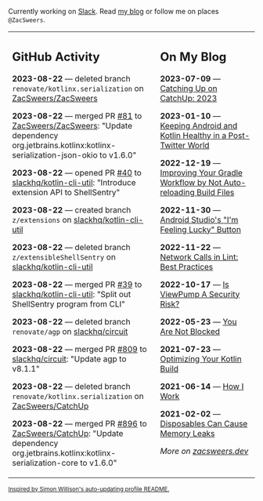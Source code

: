 Currently working on [Slack](https://slack.com/). Read [my blog](https://zacsweers.dev/) or follow me on places `@ZacSweers`.

<table><tr><td valign="top" width="60%">

## GitHub Activity
<!-- githubActivity starts -->
**2023-08-22** — deleted branch `renovate/kotlinx.serialization` on [ZacSweers/ZacSweers](https://github.com/ZacSweers/ZacSweers)

**2023-08-22** — merged PR [#81](https://github.com/ZacSweers/ZacSweers/pull/81) to [ZacSweers/ZacSweers](https://github.com/ZacSweers/ZacSweers): "Update dependency org.jetbrains.kotlinx:kotlinx-serialization-json-okio to v1.6.0"

**2023-08-22** — opened PR [#40](https://github.com/slackhq/kotlin-cli-util/pull/40) to [slackhq/kotlin-cli-util](https://github.com/slackhq/kotlin-cli-util): "Introduce extension API to ShellSentry"

**2023-08-22** — created branch `z/extensions` on [slackhq/kotlin-cli-util](https://github.com/slackhq/kotlin-cli-util)

**2023-08-22** — deleted branch `z/extensibleShellSentry` on [slackhq/kotlin-cli-util](https://github.com/slackhq/kotlin-cli-util)

**2023-08-22** — merged PR [#39](https://github.com/slackhq/kotlin-cli-util/pull/39) to [slackhq/kotlin-cli-util](https://github.com/slackhq/kotlin-cli-util): "Split out ShellSentry program from CLI"

**2023-08-22** — deleted branch `renovate/agp` on [slackhq/circuit](https://github.com/slackhq/circuit)

**2023-08-22** — merged PR [#809](https://github.com/slackhq/circuit/pull/809) to [slackhq/circuit](https://github.com/slackhq/circuit): "Update agp to v8.1.1"

**2023-08-22** — deleted branch `renovate/kotlinx.serialization` on [ZacSweers/CatchUp](https://github.com/ZacSweers/CatchUp)

**2023-08-22** — merged PR [#896](https://github.com/ZacSweers/CatchUp/pull/896) to [ZacSweers/CatchUp](https://github.com/ZacSweers/CatchUp): "Update dependency org.jetbrains.kotlinx:kotlinx-serialization-core to v1.6.0"
<!-- githubActivity ends -->
</td><td valign="top" width="40%">

## On My Blog
<!-- blog starts -->
**2023-07-09** — [Catching Up on CatchUp: 2023](https://www.zacsweers.dev/catching-up-on-catchup-2023/)

**2023-01-10** — [Keeping Android and Kotlin Healthy in a Post-Twitter World](https://www.zacsweers.dev/keeping-android-healthy/)

**2022-12-19** — [Improving Your Gradle Workflow by Not Auto-reloading Build Files](https://www.zacsweers.dev/improving-your-workflow-by-not-auto-reloading-build-files/)

**2022-11-30** — [Android Studio's "I'm Feeling Lucky" Button](https://www.zacsweers.dev/android-studios-im-feeling-lucky-button/)

**2022-11-22** — [Network Calls in Lint: Best Practices](https://www.zacsweers.dev/network-calls-in-lint-best-practices/)

**2022-10-17** — [Is ViewPump A Security Risk?](https://www.zacsweers.dev/is-viewpump-a-security-risk/)

**2022-05-23** — [You Are Not Blocked](https://www.zacsweers.dev/you-are-not-blocked/)

**2021-07-23** — [Optimizing Your Kotlin Build](https://www.zacsweers.dev/optimizing-your-kotlin-build/)

**2021-06-14** — [How I Work](https://www.zacsweers.dev/how-i-work/)

**2021-02-02** — [Disposables Can Cause Memory Leaks](https://www.zacsweers.dev/disposables-can-cause-memory-leaks/)
<!-- blog ends -->
_More on [zacsweers.dev](https://zacsweers.dev/)_
</td></tr></table>

<sub><a href="https://simonwillison.net/2020/Jul/10/self-updating-profile-readme/">Inspired by Simon Willison's auto-updating profile README.</a></sub>